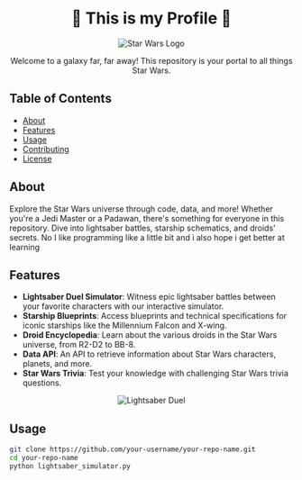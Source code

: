 <!-- Replace "Your Repository Name" with your actual repository name -->
<h1 align="center">🌌 This is my Profile 🚀</h1>

<p align="center">
  <img src="![image](https://github.com/yousefattaff/yousefattaff/assets/134104130/fa4cfcf2-b459-43c1-bfa2-fabfdeb828c3)
" alt="Star Wars Logo">
</p>

<p align="center">
  Welcome to a galaxy far, far away! This repository is your portal to all things Star Wars.
</p>

## Table of Contents
- [About](#about)
- [Features](#features)
- [Usage](#usage)
- [Contributing](#contributing)
- [License](#license)

## About

Explore the Star Wars universe through code, data, and more! Whether you're a Jedi Master or a Padawan, there's something for everyone in this repository. Dive into lightsaber battles, starship schematics, and droids' secrets.
No I like programming like a little bit and i also hope i get better at learning 

## Features

- **Lightsaber Duel Simulator**: Witness epic lightsaber battles between your favorite characters with our interactive simulator.
- **Starship Blueprints**: Access blueprints and technical specifications for iconic starships like the Millennium Falcon and X-wing.
- **Droid Encyclopedia**: Learn about the various droids in the Star Wars universe, from R2-D2 to BB-8.
- **Data API**: An API to retrieve information about Star Wars characters, planets, and more.
- **Star Wars Trivia**: Test your knowledge with challenging Star Wars trivia questions.

<p align="center">
  <img src="https://raw.githubusercontent.com/your-username/your-repo-name/main/assets/lightsaber-duel.gif" alt="Lightsaber Duel">
</p>

## Usage



```bash
git clone https://github.com/your-username/your-repo-name.git
cd your-repo-name
python lightsaber_simulator.py
